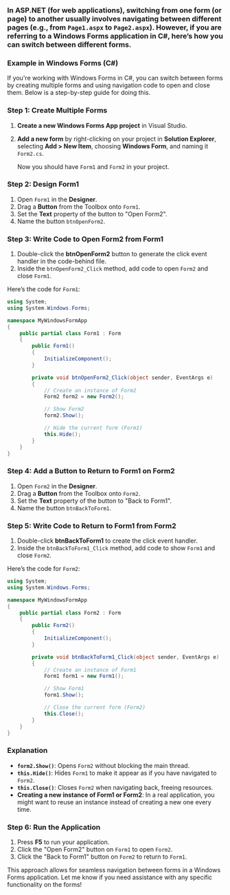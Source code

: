 ### In ASP.NET (for web applications), switching from one form (or page) to another usually involves navigating between different pages (e.g., from `Page1.aspx` to `Page2.aspx`). However, if you are referring to a Windows Forms application in C#, here’s how you can switch between different forms.

### Example in Windows Forms (C#)

If you're working with Windows Forms in C#, you can switch between forms by creating multiple forms and using navigation code to open and close them. Below is a step-by-step guide for doing this.

### Step 1: Create Multiple Forms

1. **Create a new Windows Forms App project** in Visual Studio.
2. **Add a new form** by right-clicking on your project in **Solution Explorer**, selecting **Add > New Item**, choosing **Windows Form**, and naming it `Form2.cs`.
   
   Now you should have `Form1` and `Form2` in your project.

### Step 2: Design Form1

1. Open `Form1` in the **Designer**.
2. Drag a **Button** from the Toolbox onto `Form1`.
3. Set the **Text** property of the button to "Open Form2".
4. Name the button `btnOpenForm2`.

### Step 3: Write Code to Open Form2 from Form1

1. Double-click the **btnOpenForm2** button to generate the click event handler in the code-behind file.
2. Inside the `btnOpenForm2_Click` method, add code to open `Form2` and close `Form1`.

Here’s the code for `Form1`:

```csharp
using System;
using System.Windows.Forms;

namespace MyWindowsFormApp
{
    public partial class Form1 : Form
    {
        public Form1()
        {
            InitializeComponent();
        }

        private void btnOpenForm2_Click(object sender, EventArgs e)
        {
            // Create an instance of Form2
            Form2 form2 = new Form2();

            // Show Form2
            form2.Show();

            // Hide the current form (Form1)
            this.Hide();
        }
    }
}
```

### Step 4: Add a Button to Return to Form1 on Form2

1. Open `Form2` in the **Designer**.
2. Drag a **Button** from the Toolbox onto `Form2`.
3. Set the **Text** property of the button to "Back to Form1".
4. Name the button `btnBackToForm1`.

### Step 5: Write Code to Return to Form1 from Form2

1. Double-click **btnBackToForm1** to create the click event handler.
2. Inside the `btnBackToForm1_Click` method, add code to show `Form1` and close `Form2`.

Here’s the code for `Form2`:

```csharp
using System;
using System.Windows.Forms;

namespace MyWindowsFormApp
{
    public partial class Form2 : Form
    {
        public Form2()
        {
            InitializeComponent();
        }

        private void btnBackToForm1_Click(object sender, EventArgs e)
        {
            // Create an instance of Form1
            Form1 form1 = new Form1();

            // Show Form1
            form1.Show();

            // Close the current form (Form2)
            this.Close();
        }
    }
}
```

### Explanation

- **`form2.Show()`**: Opens `Form2` without blocking the main thread.
- **`this.Hide()`**: Hides `Form1` to make it appear as if you have navigated to `Form2`.
- **`this.Close()`**: Closes `Form2` when navigating back, freeing resources.
- **Creating a new instance of Form1 or Form2**: In a real application, you might want to reuse an instance instead of creating a new one every time.

### Step 6: Run the Application

1. Press **F5** to run your application.
2. Click the "Open Form2" button on `Form1` to open `Form2`.
3. Click the "Back to Form1" button on `Form2` to return to `Form1`.

This approach allows for seamless navigation between forms in a Windows Forms application. Let me know if you need assistance with any specific functionality on the forms!

